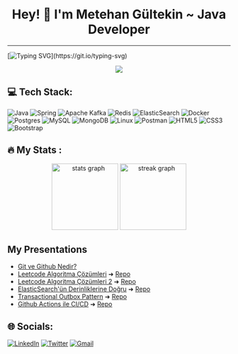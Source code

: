 <h1 align="center">
Hey! 🖖 I'm  Metehan Gültekin ~ Java Developer
</h2>

---------------------
[![Typing SVG](https://readme-typing-svg.herokuapp.com?color=F814FF&lines=Hi++%F0%9F%91%8B+;I'm+Mete.;I'm+a+Java+Developer.;Glad+to+see+you.)](https://git.io/typing-svg)

<div align="center">
  <img src="https://profile-counter.glitch.me/mgmetehan/count.svg?"  />
</div>

## 💻 Tech Stack:
![Java](https://img.shields.io/badge/java-%23ED8B00.svg?style=for-the-badge&logo=java&logoColor=white)
![Spring](https://img.shields.io/badge/spring-%236DB33F.svg?style=for-the-badge&logo=spring&logoColor=white)
![Apache Kafka](https://img.shields.io/badge/Apache%20Kafka-000.svg?style=for-the-badge&logo=apachekafka)
![Redis](https://img.shields.io/badge/redis-%23DD0031.svg?style=for-the-badge&logo=redis&logoColor=white)
![ElasticSearch](https://img.shields.io/badge/-ElasticSearch-005571?style=for-the-badge&logo=elasticsearch)
![Docker](https://img.shields.io/badge/docker-%230db7ed.svg?style=for-the-badge&logo=docker&logoColor=white)
![Postgres](https://img.shields.io/badge/postgres-%23316192.svg?style=for-the-badge&logo=postgresql&logoColor=white)
![MySQL](https://img.shields.io/badge/mysql-%2300f.svg?style=for-the-badge&logo=mysql&logoColor=white)
![MongoDB](https://img.shields.io/badge/MongoDB-%234ea94b.svg?style=for-the-badge&logo=mongodb&logoColor=white)
![Linux](https://img.shields.io/badge/Linux-FCC624.svg?style=for-the-badge&logo=linux&logoColor=black)
![Postman](https://img.shields.io/badge/Postman-FF6C37.svg?style=for-the-badge&logo=postman&logoColor=white)
![HTML5](https://img.shields.io/badge/html5-%23E34F26.svg?style=for-the-badge&logo=html5&logoColor=white)
![CSS3](https://img.shields.io/badge/css3-%231572B6.svg?style=for-the-badge&logo=css3&logoColor=white)
![Bootstrap](https://img.shields.io/badge/bootstrap-%23563D7C.svg?style=for-the-badge&logo=bootstrap&logoColor=white)

## 🔥   My Stats :
<div align="center">
  <img src="https://github-readme-stats.vercel.app/api?username=mgmetehan&hide_title=false&hide_rank=false&show_icons=true&include_all_commits=true&count_private=true&disable_animations=false&theme=chartreuse-dark&locale=en&hide_border=false&order=1" height="150" alt="stats graph"  />
  <img src="https://streak-stats.demolab.com?user=mgmetehan&locale=en&mode=daily&theme=chartreuse-dark&hide_border=false&border_radius=5&order=3" height="150" alt="streak graph"  />
</div>

##  My Presentations  
* [Git ve Github Nedir?](https://www.youtube.com/live/w36N36JKqGM?si=MXcb-QqqTwOWKuPx)<br>
* [Leetcode Algoritma Çözümleri](https://www.youtube.com/live/kwXItW3UrE8?si=iDnFzxheq73GDCKm) ➜ [Repo](https://github.com/mgmetehan/LeetCode-Java-Solutions)<br>
* [Leetcode Algoritma Çözümleri 2](https://www.youtube.com/live/O99hm-NZOCc?si=zjJxJeQfgVTEmsn6) ➜ [Repo](https://github.com/mgmetehan/LeetCode-Java-Solutions)<br>
* [ElasticSearch'ün Derinliklerine Doğru](https://www.youtube.com/live/cWDXQbjYRgg?si=9c1OsdFPcjxBNikI) ➜ [Repo](https://github.com/mgmetehan/Elasticsearch-Workshop)<br>
* [Transactional Outbox Pattern](https://www.youtube.com/live/6Mkm_xu7zx8?si=dRhTrOvIulwl4t5c) ➜ [Repo](https://github.com/mgmetehan/outbox-poc)
* [Github Actions ile CI/CD](https://www.youtube.com/live/kvwOObWn8GU?si=1fiIVhhLZvPB61KQ) ➜ [Repo](https://github.com/mgmetehan/ci-cd-github-actions-demo)

## 🌐 Socials:
[![LinkedIn](https://img.shields.io/badge/LinkedIn-%230077B5.svg?style=for-the-badge&logo=linkedin&logoColor=white)](https://linkedin.com/in/mgmetehan) 
[![Twitter](https://img.shields.io/badge/Twitter-%231DA1F2.svg?style=for-the-badge&logo=Twitter&logoColor=white)](https://twitter.com/metehan_gltkn)
[![Gmail](https://img.shields.io/badge/Gmail-D14836.svg?style=for-the-badge&logo=Gmail&logoColor=white)](mailto:mgmetehan@hotmail.com)
